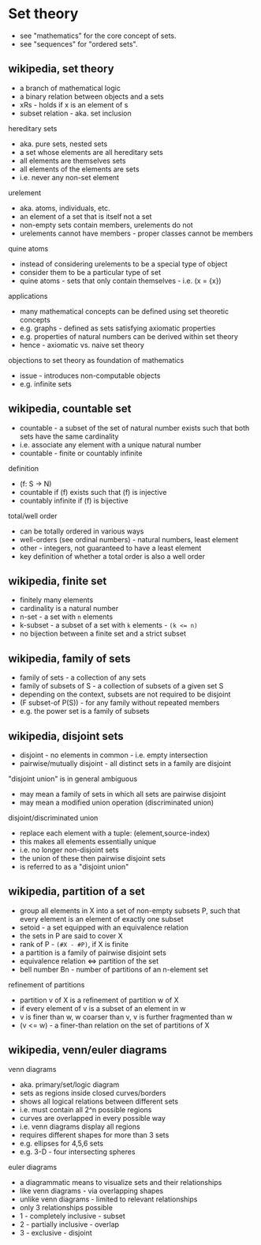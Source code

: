 
<!-- ======================================================================= -->
# Set theory

* see "mathematics" for the core concept of sets.
* see "sequences" for "ordered sets".

<!-- ======================================================================= -->
## wikipedia, set theory

* a branch of mathematical logic
* a binary relation between objects and a sets
* xRs - holds if x is an element of s
* subset relation - aka. set inclusion

hereditary sets

* aka. pure sets, nested sets
* a set whose elements are all hereditary sets
* all elements are themselves sets
* all elements of the elements are sets
* i.e. never any non-set element

urelement

* aka. atoms, individuals, etc.
* an element of a set that is itself not a set
* non-empty sets contain members, urelements do not
* urelements cannot have members - proper classes cannot be members

quine atoms

* instead of considering urelements to be a special type of object
* consider them to be a particular type of set
* quine atoms - sets that only contain themselves - i.e. (x = {x})

applications

* many mathematical concepts can be defined using set theoretic concepts
* e.g. graphs - defined as sets satisfying axiomatic properties
* e.g. properties of natural numbers can be derived within set theory
* hence - axiomatic vs. naive set theory

objections to set theory as foundation of mathematics

* issue - introduces non-computable objects
* e.g. infinite sets

<!-- ======================================================================= -->
## wikipedia, countable set

* countable - a subset of the set of natural number exists
  such that both sets have the same cardinality
* i.e. associate any element with a unique natural number
* countable - finite or countably infinite

definition

* (f: S -> N)
* countable if (f) exists such that (f) is injective
* countably infinite if (f) is bijective

total/well order

* can be totally ordered in various ways
* well-orders (see ordinal numbers) - natural numbers, least element
* other - integers, not guaranteed to have a least element
* key definition of whether a total order is also a well order

<!-- ======================================================================= -->
## wikipedia, finite set

* finitely many elements
* cardinality is a natural number
* n-set - a set with `n` elements
* k-subset - a subset of a set with `k` elements - `(k <= n)`
* no bijection between a finite set and a strict subset

<!-- ======================================================================= -->
## wikipedia, family of sets

* family of sets - a collection of any sets
* family of subsets of S - a collection of subsets of a given set S
* depending on the context, subsets are not required to be disjoint
* (F subset-of P(S)) - for any family without repeated members
* e.g. the power set is a family of subsets

<!-- ======================================================================= -->
## wikipedia, disjoint sets

* disjoint - no elements in common - i.e. empty intersection
* pairwise/mutually disjoint - all distinct sets in a family are disjoint

"disjoint union" is in general ambiguous

* may mean a family of sets in which all sets are pairwise disjoint
* may mean a modified union operation (discriminated union)

disjoint/discriminated union

* replace each element with a tuple: (element,source-index)
* this makes all elements essentially unique
* i.e. no longer non-disjoint sets
* the union of these then pairwise disjoint sets
* is referred to as a "disjoint union"

<!-- ======================================================================= -->
## wikipedia, partition of a set

* group all elements in X into a set of non-empty subsets P,
  such that every element is an element of exactly one subset
* setoid - a set equipped with an equivalence relation
* the sets in P are said to cover X
* rank of P - `(#X - #P)`, if X is finite
* a partition is a family of pairwise disjoint sets
* equivalence relation <=> partition of the set
* bell number Bn - number of partitions of an n-element set

refinement of partitions

* partition v of X is a refinement of partition w of X
* if every element of v is a subset of an element in w
* v is finer than w, w coarser than v, v is further fragmented than w
* (v <= w) - a finer-than relation on the set of partitions of X

<!-- ======================================================================= -->
## wikipedia, venn/euler diagrams

venn diagrams

* aka. primary/set/logic diagram
* sets as regions inside closed curves/borders
* shows all logical relations between different sets
* i.e. must contain all 2^n possible regions
* curves are overlapped in every possible way
* i.e. venn diagrams display all regions
* requires different shapes for more than 3 sets
* e.g. ellipses for 4,5,6 sets
* e.g. 3-D - four intersecting spheres

euler diagrams

* a diagrammatic means to visualize sets and their relationships
* like venn diagrams - via overlapping shapes
* unlike venn diagrams - limited to relevant relationships
* only 3 relationships possible
* 1 - completely inclusive - subset
* 2 - partially inclusive - overlap
* 3 - exclusive - disjoint
